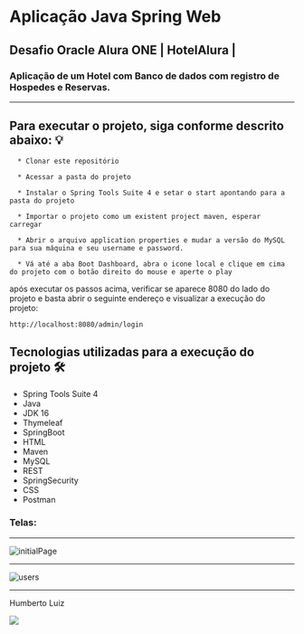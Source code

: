 # Aplicação Java Spring Web

## Desafio Oracle Alura ONE | HotelAlura |

### Aplicação de um Hotel com Banco de dados com registro de Hospedes e Reservas.

---

## Para executar o projeto, siga conforme descrito abaixo: 💡

```
  * Clonar este repositório

  * Acessar a pasta do projeto

  * Instalar o Spring Tools Suite 4 e setar o start apontando para a pasta do projeto
  
  * Importar o projeto como um existent project maven, esperar carregar
   
  * Abrir o arquivo application properties e mudar a versão do MySQL para sua máquina e seu username e password.

  * Vá até a aba Boot Dashboard, abra o icone local e clique em cima do projeto com o botão direito do mouse e aperte o play
  ```
  após executar os passos acima, verificar se aparece 8080 do lado do projeto e basta abrir o seguinte endereço e visualizar a execução do projeto:
  
```
http://localhost:8080/admin/login
```
## Tecnologias utilizadas para a execução do projeto 🛠

* Spring Tools Suite 4
* Java
* JDK 16
* Thymeleaf
* SpringBoot
* HTML
* Maven
* MySQL
* REST
* SpringSecurity
* CSS
* Postman

### Telas:
---

![initialPage](https://user-images.githubusercontent.com/54385959/219227084-20ca24ec-046a-4bfd-9b4f-116e5dd975e9.png)

---

![users](https://user-images.githubusercontent.com/54385959/219227787-02cec657-32e8-4f5b-be1d-9a2a0fce21f8.png)

---

Humberto Luiz 
<div>
<a href="https://www.linkedin.com/in/humbertoluiz/" target="_blank"><img src="https://img.shields.io/badge/-LinkedIn-%230077B5?style=for-the-badge&logo=linkedin&logoColor=white" target="_blank"></a>   
</div>
